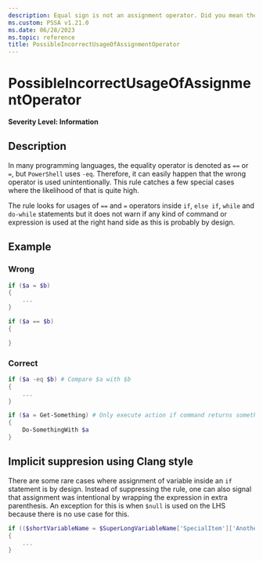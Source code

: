 ```yaml
---
description: Equal sign is not an assignment operator. Did you mean the equality operator \'-eq\'?
ms.custom: PSSA v1.21.0
ms.date: 06/28/2023
ms.topic: reference
title: PossibleIncorrectUsageOfAssignmentOperator
---
```

# PossibleIncorrectUsageOfAssignmentOperator

**Severity Level: Information**

## Description

In many programming languages, the equality operator is denoted as `==` or `=`, but `PowerShell`
uses `-eq`. Therefore, it can easily happen that the wrong operator is used unintentionally. This
rule catches a few special cases where the likelihood of that is quite high.

The rule looks for usages of `==` and `=` operators inside `if`, `else if`, `while` and `do-while`
statements but it does not warn if any kind of command or expression is used at the right hand side
as this is probably by design.

## Example

### Wrong

```powershell
if ($a = $b)
{
    ...
}
```

```powershell
if ($a == $b)
{

}
```

### Correct

```powershell
if ($a -eq $b) # Compare $a with $b
{
    ...
}
```

```powershell
if ($a = Get-Something) # Only execute action if command returns something and assign result to variable
{
    Do-SomethingWith $a
}
```

## Implicit suppresion using Clang style

There are some rare cases where assignment of variable inside an `if` statement is by design.
Instead of suppressing the rule, one can also signal that assignment was intentional by wrapping the
expression in extra parenthesis. An exception for this is when `$null` is used on the LHS because
there is no use case for this.

```powershell
if (($shortVariableName = $SuperLongVariableName['SpecialItem']['AnotherItem']))
{
    ...
}
```

